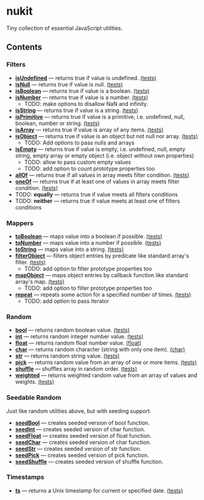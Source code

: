 # nukit

Tiny collection of essential JavaScript utilities.

## Contents

### Filters

  - [**isUndefined**](src/filters/isUndefined/index.ts) — returns true if value is undefined. [(tests)](src/filters/isUndefined/index.test.ts)
  - [**isNull**](src/filters/isNull/index.ts) — returns true if value is null. [(tests)](src/filters/isNull/index.test.ts)
  - [**isBoolean**](src/filters/isBoolean/index.ts) — returns true if value is a boolean. [(tests)](src/filters/isBoolean/index.test.ts)
  - [**isNumber**](src/filters/isNumber/index.ts) — returns true if value is a number. [(tests)](src/filters/isNumber/index.test.ts)
    - TODO: make options to disallow NaN and infinity.
  - [**isString**](src/filters/isString/index.ts) — returns true if value is a string. [(tests)](src/filters/isString/index.test.ts)
  - [**isPrimitive**](src/filters/isPrimitive/index.ts) — returns true if value is a primitive, i.e. undefined, null, boolean, number or string. [(tests)](src/filters/isPrimitive/index.test.ts)
  - [**isArray**](src/filters/isArray/index.ts) — returns true if value is array of any items. [(tests)](src/filters/isArray/index.test.ts)
  - [**isObject**](src/filters/isObject/index.ts) — returns true if value is an object but not null nor array. [(tests)](src/filters/isObject/index.test.ts)
    - TODO: Add options to pass nulls and arrays
  - [**isEmpty**](src/filters/isEmpty/index.ts) — returns true if value is empty, i.e. undefined, null, empty string, empty array or empty object (i.e. object without own properties)
    - TODO: allow to pass custom empty values
    - TODO: add option to count prototype properties too
  - [**allOf**](src/filters/allOf/index.ts) — returns true if all values in array meets filter condition. [(tests)](src/filters/allOf/index.test.ts)
  - [**oneOf**](src/filters/oneOf/index.ts) — returns true if at least one of values in array meets filter condition. [(tests)](src/filters/oneOf/index.test.ts)
  - TODO: **equally** — returns true if value meets all filters conditions
  - TODO: **neither** — returns true if value meets at least one of filters conditions

### Mappers

  - [**toBoolean**](src/mappers/toBoolean/index.ts) — maps value into a boolean if possible. [(tests)](src/mappers/toBoolean/index.test.ts)
  - [**toNumber**](src/mappers/toNumber/index.ts) — maps value into a number if possible. [(tests)](src/mappers/toNumber/index.test.ts)
  - [**toString**](src/mappers/toString/index.ts) — maps value into a string. [(tests)](src/mappers/toString/index.test.ts)
  - [**filterObject**](src/mappers/filterObject/index.ts) — filters object entries by predicate like standard array's filter. [(tests)](src/mappers/filterObject/index.test.ts)
    - TODO: add option to filter prototype properties too
  - [**mapObject**](src/mappers/mapObject/index.ts) — maps object entries by callback function like standard array's map. [(tests)](src/mappers/)
    - TODO: add option to filter prototype properties too
  - [**repeat**](src/mappers/repeat/index.ts) — repeats some action for a specified number of times. [(tests)](src/mappers/repeat/index.test.ts)
    - TODO: add option to pass iterator

### Random

  - [**bool**](src/random/bool/index.ts) — returns random boolean value. [(tests)](src/random/bool/index.test.ts)
  - [**int**](src/random/int/index.ts) — returns random integer number value. [(tests)](src/random/int/index.test.ts)
  - [**float**](src/random/float/index.ts) — returns random float number value. [(float)](src/random/float/index.test.ts)
  - [**char**](src/random/char/index.ts) — returns random character (string with only one item). [(char)](src/random/char/index.test.ts)
  - [**str**](src/random/str/index.ts) — returns random string value. [(tests)](src/random/str/index.test.ts)
  - [**pick**](src/random/pick/index.ts) — returns random value from an array of one or more items. [(tests)](src/random/pick/index.test.ts)
  - [**shuffle**](src/random/shuffle/index.ts) — shuffles array in random order. [(tests)](src/random/shuffle/index.test.ts)
  - [**weighted**](src/random/weghted/index.ts) — returns weighted random value from an array of values and weights. [(tests)](src/random/weghted/index.test.ts)

### Seedable Random

Just like random utilities above, but with seeding support.

  - [**seedBool**](src/seedable/seedBool/index.ts) — creates seeded version of bool function.
  - [**seedInt**](src/seedable/seedInt/index.ts) — creates seeded version of char function.
  - [**seedFloat**](src/seedable/seedFloat/index.ts) — creates seeded version of float function.
  - [**seedChar**](src/seedable/seedChar/index.ts) — creates seeded version of char function.
  - [**seedStr**](src/seedable/seedStr/index.ts) — creates seeded version of str function.
  - [**seedPick**](src/seedable/seedPick/index.ts) — creates seeded version of pick function.
  - [**seedShuffle**](src/seedable/seedShuffle/index.ts) — creates seeded version of shuffle function.


### Timestamps

  - [**ts**](src/timestamps/ts/index.ts) — returns a Unix timestamp for current or specified date. [(tests)](src/timestamps/ts/index.test.ts)

